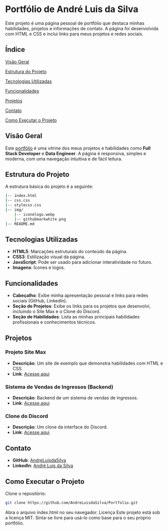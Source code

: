 # Portfólio de André Luis da Silva

Este projeto é uma página pessoal de portfólio que destaca minhas habilidades, projetos e informações de contato. A página foi desenvolvida com HTML e CSS e inclui links para meus projetos e redes sociais.

## Índice

 [Visão Geral](#visão-geral)<p/>
 [Estrutura do Projeto](#estrutura-do-projeto)<p/>
 [Tecnologias Utilizadas](#tecnologias-utilizadas)<p/>
 [Funcionalidades](#funcionalidades)<p/>
 [Projetos](#projetos)<p/>
 [Contato](#contato)<p/>
 [Como Executar o Projeto](#como-executar-o-projeto)<p/>

## Visão Geral

Este [portfólio](https://andreluisdasilva.github.io/Portfolio/) é uma vitrine dos meus projetos e habilidades como **Full Stack Developer** e **Data Engineer**. A página é responsiva, simples e moderna, com uma navegação intuitiva e de fácil leitura.

## Estrutura do Projeto

A estrutura básica do projeto é a seguinte:

```bash
|-- index.html
|-- css.css
|-- stylecss.css
|-- img/
    |-- iconelogo.webp
    |-- githubmarkwhite.png
|-- README.md
```
## Tecnologias Utilizadas

- **HTML5**: Marcações estruturais do conteúdo da página.
- **CSS3**: Estilização visual da página.
- **JavaScript**: Pode ser usado para adicionar interatividade no futuro.
- **Imagens**: Ícones e logos.

## Funcionalidades

- **Cabeçalho**: Exibe minha apresentação pessoal e links para redes sociais (GitHub, LinkedIn).
- **Seção de Projetos**: Exibe os links para os projetos que desenvolvi, incluindo o Site Max e o Clone do Discord.
- **Seção de Habilidades**: Lista as minhas principais habilidades profissionais e conhecimentos técnicos.

## Projetos

### Projeto Site Max

- **Descrição**: Um site de exemplo que demonstra habilidades com HTML e CSS.
- **Link**: [Acesse aqui](https://github.com/AndreLuisdaSilva/CSS-DIO)

### Sistema de Vendas de Ingressos (Backend)

- **Descrição**: Backend de um sistema de vendas de ingressos.
- **Link**: [Acesse aqui](https://github.com/AndreLuisdaSilva/Sistemadevendasdeingressosbackend)
  
### Clone do Discord

- **Descrição**: Um clone da interface do Discord.
- **Link**: [Acesse aqui](https://github.com/AndreLuisdaSilva/Clone-discord)

## Contato

- **GitHub**: [AndreLuisdaSilva](https://github.com/AndreLuisdaSilva)
- **LinkedIn**: [André Luis da Silva](https://www.linkedin.com/in/andr%C3%A9-luis-da-silva-30338a219/)

## Como Executar o Projeto

Clone o repositório:

```bash
git clone https://github.com/AndreLuisdaSilva/Portfolio.git
```
Abra o arquivo index.html no seu navegador.
Licença
Este projeto está sob a licença MIT. Sinta-se livre para usá-lo como base para o seu próprio portfólio.
